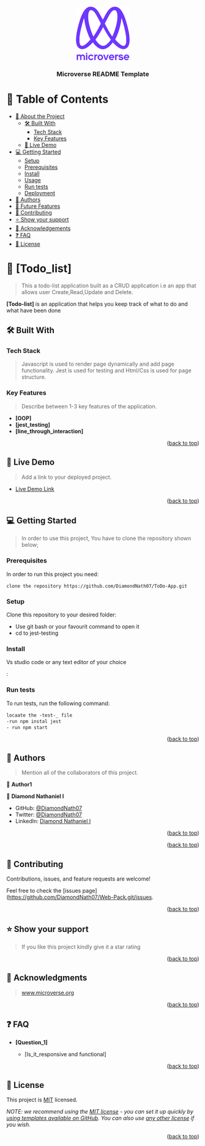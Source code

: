 <a name="readme-top"></a>

<div align="center">

  <img src="/src/assets/murple_logo.png" alt="logo" width="140"  height="auto" />
  <br/>

  <h3><b>Microverse README Template</b></h3>

</div>

<!-- TABLE OF CONTENTS -->

# 📗 Table of Contents

- [📖 About the Project](#about-project)
  - [🛠 Built With](#built-with)
    - [Tech Stack](#tech-stack)
    - [Key Features](#key-features)
  - [🚀 Live Demo](#live-demo)
- [💻 Getting Started](#getting-started)
  - [Setup](#setup)
  - [Prerequisites](#prerequisites)
  - [Install](#install)
  - [Usage](#usage)
  - [Run tests](#run-tests)
  - [Deployment](#triangular_flag_on_post-deployment)
- [👥 Authors](#authors)
- [🔭 Future Features](#future-features)
- [🤝 Contributing](#contributing)
- [⭐️ Show your support](#support)
- [🙏 Acknowledgements](#acknowledgements)
- [❓ FAQ](#faq)
- [📝 License](#license)

<!-- PROJECT DESCRIPTION -->

# 📖 [Todo_list] <a name="about-project"></a>

> This a todo-list application built as a CRUD application i.e an app that allows user Create,Read,Update and Delete.

**[Todo-list]** is an application that helps you keep track of what to do and what have been done

## 🛠 Built With <a name="Object-Oriented-Programming"></a>

### Tech Stack <a name="JavaScript,Jest,Html/Css"></a>

> Javascript is used to render page dynamically and add page functionality. Jest is used for testing and Html/Css is used for page structure.

<!-- Features -->

### Key Features <a name="key-features"></a>

> Describe between 1-3 key features of the application.

- **[OOP]**
- **[jest_testing]**
- **[line_through_interaction]**

<p align="right">(<a href="#readme-top">back to top</a>)</p>

<!-- LIVE DEMO -->

## 🚀 Live Demo <a name="Todo_list"></a>

> Add a link to your deployed project.

- [Live Demo Link](https://diamondnath07.github.io/ToDo-App/dist/)

<p align="right">(<a href="#readme-top">back to top</a>)</p>

<!-- GETTING STARTED -->

## 💻 Getting Started <a name="getting-started"></a>

> In order to use this project, You have to clone the repository shown below;

### Prerequisites

In order to run this project you need:

```
clone the repository https://github.com/DiamondNath07/ToDo-App.git

```

### Setup

Clone this repository to your desired folder:

- Use git bash or your favourit command to open it
- cd to jest-testing

### Install

Vs studio code or any text editor of your choice

:

### Run tests

To run tests, run the following command:

```
locaate the -test-_ file
-run npm instal jest
- run npm start
```

<p align="right">(<a href="#readme-top">back to top</a>)</p>

<!-- AUTHORS -->

## 👥 Authors <a name="authors"></a>

> Mention all of the collaborators of this project.

👤 **Author1**

👤 **Diamond Nathaniel I**

- GitHub: [@DiamondNath07](https://github.com/DiamondNath07)
- Twitter: [@DiamondNath07](https://twitter.com/@diamondNath07)
- LinkedIn: [Diamond Nathaniel I](https://linkedin.com/in/diamond-nathaniel-6b664b245)

<p align="right">(<a href="#readme-top">back to top</a>)</p>

<p align="right">(<a href="#readme-top">back to top</a>)</p>

<!-- CONTRIBUTING -->

## 🤝 Contributing <a name="contributing"></a>

Contributions, issues, and feature requests are welcome!

Feel free to check the [issues page](https://github.com/DiamondNath07/Web-Pack.git/issues.

<p align="right">(<a href="#readme-top">back to top</a>)</p>

<!-- SUPPORT -->

## ⭐️ Show your support <a name="support"></a>

> If you like this project kindly give it a star rating

<p align="right">(<a href="#readme-top">back to top</a>)</p>

<!-- ACKNOWLEDGEMENTS -->

## 🙏 Acknowledgments <a name="acknowledgements"></a>

> www.microverse.org

<p align="right">(<a href="#readme-top">back to top</a>)</p>

<!-- FAQ (optional) -->

## ❓ FAQ <a name="faq"></a>

>

- **[Question_1]**

  - [Is_it_responsive and functional]

<p align="right">(<a href="#readme-top">back to top</a>)</p>

<!-- LICENSE -->

## 📝 License <a name="license"></a>

This project is [MIT](./LICENSE) licensed.

_NOTE: we recommend using the [MIT license](https://choosealicense.com/licenses/mit/) - you can set it up quickly by [using templates available on GitHub](https://docs.github.com/en/communities/setting-up-your-project-for-healthy-contributions/adding-a-license-to-a-repository). You can also use [any other license](https://choosealicense.com/licenses/) if you wish._

<p align="right">(<a href="#readme-top">back to top</a>)</p>
